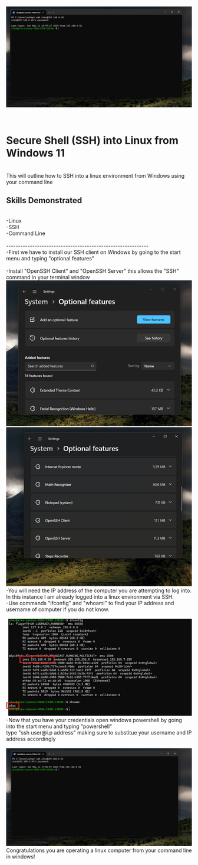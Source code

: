 <p align="center">
<img src="ur_in.png"/>
</p>
<br/>
<h1> Secure Shell (SSH) into Linux from Windows 11</h1><br/>
This will outline how to SSH into a linux environment from Windows using your command line<br/>

<h2> Skills Demonstrated</h2><br/>
-Linux<br/>
-SSH<br/>
-Command Line <br/> <br/>
------------------------------------------------------------<br/>
-First we have to install our SSH client on Windows by going to the start menu and typing "optional features" <br/><br/>
-Install "OpenSSH Client" and "OpenSSH Server" this allows the "SSH" command in your terminal window <br/>
<img src="SSH_enable.png"/>
<img src="add_ssh.png"/><br/>
-You will need the IP address of the computer you are attempting to log into. In this instance I am already logged into a linux environment via SSH. <br/>
-Use commands "ifconfig" and "whoami" to find your IP address and username of computer if you do not know. <br/><br/>
<img src="linux_ifconfig_whoami.png"/>
-Now that you have your credentials open windows powershell by going into the start menu and typing "powershell" <br/>
type "ssh user@i.p address" making sure to substitue your username and IP address accordingly <br/><br/>
<img src="logon_ssh.png"/>
Congratulations you are operating a linux computer from your command line in windows! <br/>
